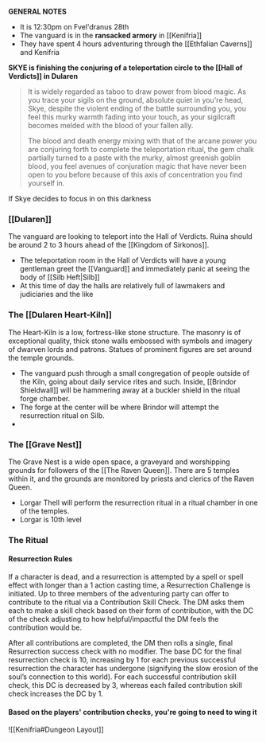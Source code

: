 **GENERAL NOTES**
- It is 12:30pm on Fvel'dranus 28th
- The vanguard is in the **ransacked armory** in [[Kenifria]]
- They have spent 4 hours adventuring through the [[Ethfalian Caverns]] and Kenifria

**SKYE is finishing the conjuring of a teleportation circle to the [[Hall of Verdicts]] in Dularen**

> It is widely regarded as taboo to draw power from blood magic. As you trace your sigils on the ground, absolute quiet in you're head, Skye, despite the violent ending of the battle surrounding you, you feel this murky warmth fading into your touch, as your sigilcraft becomes melded with the blood of your fallen ally.
> 
> The blood and death energy mixing with that of the arcane power you are conjuring forth to complete the teleportation ritual, the gem chalk partially turned to a paste with the murky, almost greenish goblin blood, you feel avenues of conjuration magic that have never been open to you before because of this axis of concentration you find yourself in.

If Skye decides to focus in on this darkness

### [[Dularen]]
The vanguard are looking to teleport into the Hall of Verdicts. Ruina should be around 2 to 3 hours ahead of the [[Kingdom of Sirkonos]]. 

- The teleportation room in the Hall of Verdicts will have a young gentleman greet the [[Vanguard]] and immediately panic at seeing the body of [[Silb Heft|Silb]]
- At this time of day the halls are relatively full of lawmakers and judiciaries and the like

### The [[Dularen Heart-Kiln]]
The Heart-Kiln is a low, fortress-like stone structure. The masonry is of exceptional quality, thick stone walls embossed with symbols and imagery of dwarven lords and patrons. Statues of prominent figures are set around the temple grounds. 

- The vanguard push through a small congregation of people outside of the Kiln, going about daily service rites and such. Inside, [[Brindor Shieldwall]] will be hammering away at a buckler shield in the ritual forge chamber.
- The forge at the center will be where Brindor will attempt the resurrection ritual on Silb.
- 
### The [[Grave Nest]]
The Grave Nest is a wide open space, a graveyard and worshipping grounds for followers of the [[The Raven Queen]]. There are 5 temples within it, and the grounds are monitored by priests and clerics of the Raven Queen.

- Lorgar Thell will perform the resurrection ritual in a ritual chamber in one of the temples.
- Lorgar is 10th level

### The Ritual
#### Resurrection Rules
If a character is dead, and a resurrection is attempted by a spell or spell effect with longer than a 1 action casting time, a Resurrection Challenge is initiated. Up to three members of the adventuring party can offer to contribute to the ritual via a Contribution Skill Check. The DM asks them each to make a skill check based on their form of contribution, with the DC of the check adjusting to how helpful/impactful the DM feels the contribution would be.

After all contributions are completed, the DM then rolls a single, final Resurrection success check with no modifier. The base DC for the final resurrection check is 10, increasing by 1 for each previous successful resurrection the character has undergone (signifying the slow erosion of the soul’s connection to this world). For each successful contribution skill check, this DC is decreased by 3, whereas each failed contribution skill check increases the DC by 1.
#### Based on the players' contribution checks, you're going to need to wing it
> 

![[Kenifria#Dungeon Layout]]
